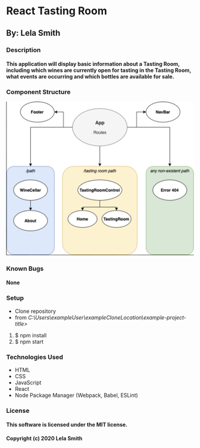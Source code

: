 # React Tasting Room
## By: Lela Smith

### Description
#### This application will display basic information about a Tasting Room, including which wines are currently open for tasting in the Tasting Room, what events are occurring and which bottles are available for sale.

### Component Structure
![component_structure](https://raw.githubusercontent.com/Leels/react-tasting-room/master/src/components/images/Screen%20Shot%202020-02-21%20at%2010.01.36%20AM.png)

### Known Bugs
#### None

### Setup
* Clone repository
* from  _C:\Users\exampleUser\exampleCloneLocation\example-project-title>_
1. $ npm install
2. $ npm start

### Technologies Used
* HTML
* CSS
* JavaScript
* React
* Node Package Manager (Webpack, Babel, ESLint)

### License
#### This software is licensed under the MIT license.

#### Copyright (c) 2020 Lela Smith
